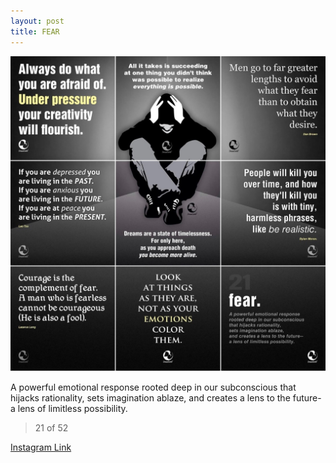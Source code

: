 ```yaml
---
layout: post
title: FEAR
---
```


![21 FEAR](/images/dc21.jpg)

A powerful emotional response rooted deep in our subconscious that hijacks rationality, sets imagination ablaze, and creates a lens to the future-a lens of limitless possibility.

> 21 of 52

[Instagram Link](https://www.instagram.com/p/oM5wvxxMo4/)
